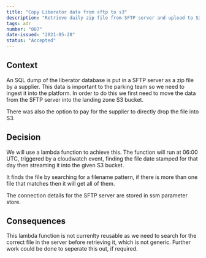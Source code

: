 ```yaml
---
title: "Copy Liberator data from sftp to s3"
description: "Retrieve daily zip file from SFTP server and upload to S3 (landing zone bucket)"
tags: adr
number: "007"
date-issued: "2021-05-28"
status: "Accepted"
---
```


## Context

An SQL dump of the liberator database is put in a SFTP server as a zip file by a supplier. This data is important to the parking team so we need to ingest it into the platform. In order to do this we first need to move the data from the SFTP server into the landing zone S3 bucket.

There was also the option to pay for the supplier to directly drop the file into S3.

## Decision

We will use a lambda function to achieve this. The function will run at 06:00 UTC, triggered by a cloudwatch event, finding the file date stamped for that day then streaming it into the given S3 bucket.

It finds the file by searching for a filename pattern, if there is more than one file that matches then it will get all of them.

The connection details for the SFTP server are stored in ssm parameter store.

## Consequences

This lambda function is not currenlty reusable as we need to search for the correct file in the server before retrieving it, which is not generic. Further work could be done to seperate this out, if required.
